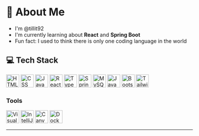 

<!--
**tillit92/tillit92** is a ✨ _special_ ✨ repository because its `README.md` (this file) appears on your GitHub profile.

Here are some ideas to get you started:

- 🔭 I’m currently working on ...
- 🌱 I’m currently learning ...
- 👯 I’m looking to collaborate on ...
- 🤔 I’m looking for help with ...
- 💬 Ask me about ...
- 📫 How to reach me: ...
- 😄 Pronouns: ...
- ⚡ Fun fact: ...
-->

# 👀 About Me
-  I'm @tillit92
-  I'm currently learning about **React** and **Spring Boot**
-  Fun fact: I used to think there is only one coding language in the world 

## 💻 Tech Stack
 
 <img 
    src="https://img.shields.io/badge/HTML5-E34F26?logo=html5&logoColor=white&style=for-the-badge" 
    alt="HTML" 
    height="35"
/>
<img 
    src="https://img.shields.io/badge/CSS3-1572B6?logo=css3&logoColor=white&style=for-the-badge" 
    alt="CSS" 
    height="35"
/>
<img 
    src="https://img.shields.io/badge/JavaScript-F7DF1E?logo=javascript&logoColor=black&style=for-the-badge" 
    alt="JavaScript" 
    height="35"
/>
<img
    src="https://img.shields.io/badge/React-61DAFB?logo=react&logoColor=black&style=for-the-badge"
    alt="React"
    height="35"
/>
<img
    src="https://img.shields.io/badge/TypeScript-3178C6?logo=typescript&logoColor=fff&style=for-the-badge"
    alt="TypeScript"
    height="35"
/>
<img
    src="https://img.shields.io/badge/Spring%20Boot-6DB33F?logo=springboot&logoColor=fff&style=for-the-badge"
    alt="Spring Boot"
    height="35"
/>
<img
    src="https://img.shields.io/badge/MySQL-4479A1?logo=mysql&logoColor=white&style=for-the-badge"
    alt="MySQL"
    height="35"
/>
<img
    src="https://img.shields.io/badge/Java-007396?logo=openjdk&logoColor=white&style=for-the-badge"
    alt="Java"
    height="35"
/>
<img
    src="https://img.shields.io/badge/Bootstrap-7952B3?logo=bootstrap&logoColor=fff&style=for-the-badge"
    alt="Bootstrap"
    height="35"
/>
<img
    src="https://img.shields.io/badge/Tailwind%20CSS-%2338B2AC.svg?logo=tailwind-css&logoColor=white&style=for-the-badge"
    alt="Tailwind"
    height="35"
/>

### Tools

<img
    src="https://img.shields.io/badge/Visual%20Studio%20Code-007ACC?logo=visual-studio-code&logoColor=white&style=for-the-badge"
    alt="Visual Studio Code"
    height="35"
/>
<img
    src="https://img.shields.io/badge/IntelliJ%20IDEA-000000?logo=intellij-idea&logoColor=white&style=for-the-badge"
    alt="IntelliJ IDEA"
    height="35"
/>
<img
    src="https://img.shields.io/badge/Canva-00C4CC?logo=canva&logoColor=white&style=for-the-badge"
    alt="Canva"
    height="35"
/>
<img
    src="https://img.shields.io/badge/Docker-2496ED?logo=docker&logoColor=fff&style=for-the-badge"
    alt="Docker"
    height="35"
/>






---
